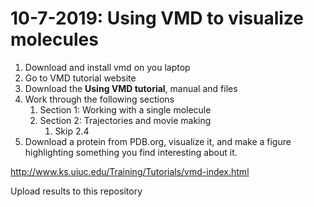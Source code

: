 # 10-7-2019: Using VMD to visualize molecules

1. Download and install vmd on you laptop
1. Go to VMD tutorial website
1. Download the **Using VMD tutorial**, manual and files
1. Work through the following sections
    1. Section 1: Working with a single molecule
    1. Section 2: Trajectories and movie making
        1. Skip 2.4
1. Download a protein from PDB.org, visualize it, and make a figure highlighting something you find interesting about it.

http://www.ks.uiuc.edu/Training/Tutorials/vmd-index.html

Upload results to this repository
